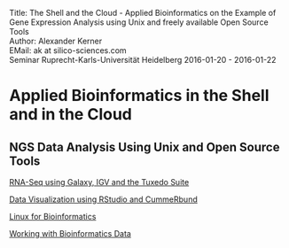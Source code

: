 Title: The Shell and the Cloud - Applied Bioinformatics on the Example of Gene Expression Analysis using Unix and freely available Open Source Tools</br>
Author: Alexander Kerner</br>
EMail: ak at silico-sciences.com</br>
Seminar Ruprecht-Karls-Universität Heidelberg 2016-01-20 - 2016-01-22

# Applied Bioinformatics in the Shell and in the Cloud

## NGS Data Analysis Using Unix and Open Source Tools 

[RNA-Seq using Galaxy, IGV and the Tuxedo Suite](galaxy_rna-seq_tuxedo)

[Data Visualization using RStudio and CummeRbund](https://github.com/silicosciences/bi-seminar/blob/master/r_filled.md)

[Linux for Bioinformatics](https://github.com/silicosciences/bi-seminar/blob/master/unix-shell.md)

[Working with Bioinformatics Data](https://github.com/silicosciences/bi-seminar/blob/master/bi-data.md)
